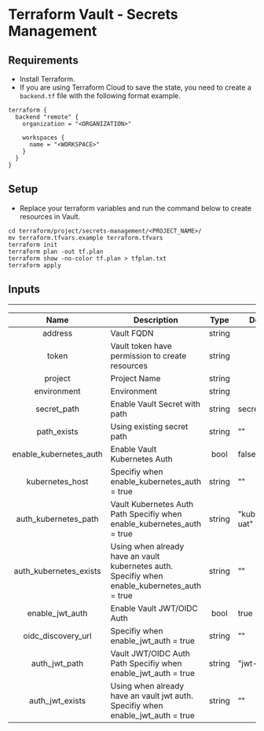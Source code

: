 # Terraform Vault - Secrets Management
## Requirements
- Install Terraform.
- If you are using Terraform Cloud to save the state, you need to create a `backend.tf` file with the following format example.
```
terraform {
  backend "remote" {
    organization = "<ORGANIZATION>"

    workspaces {
      name = "<WORKSPACE>"
    }
  }
}

``` 
## Setup
- Replace your terraform variables and run the command below to create resources in Vault. 
```
cd terraform/project/secrets-management/<PROJECT_NAME>/
mv terraform.tfvars.example terraform.tfvars
terraform init
terraform plan -out tf.plan
terraform show -no-color tf.plan > tfplan.txt
terraform apply
```
## Inputs
---

|        **Name**        | **Description**                                                                                | **Type** | **Default**      | **Required** |
|:----------------------:|------------------------------------------------------------------------------------------------|:--------:|------------------|:------------:|
| address                | Vault FQDN                                                                                     |  string  |                  |      yes     |
| token                  | Vault token have permission to create resources                                                |  string  |                  |      yes     |
| project                | Project Name                                                                                   |  string  |                  |      yes     |
| environment            | Environment                                                                                    |  string  |                  |      yes     |
| secret_path            | Enable Vault Secret with path                                                                  |  string  | secret           |      no      |
| path_exists            | Using existing secret path                                                                     |  string  | ""               |      no      |
| enable_kubernetes_auth | Enable Vault Kubernetes Auth                                                                   |   bool   | false            |      no      |
| kubernetes_host        | Specifiy when enable_kubernetes_auth = true                                                    |  string  | ""               |      no      |
| auth_kubernetes_path   | Vault Kubernetes Auth Path Specifiy when enable_kubernetes_auth = true                         |  string  | "kubernetes-uat" |      no      |
| auth_kubernetes_exists | Using when already have an vault kubernetes auth.  Specifiy when enable_kubernetes_auth = true |  string  | ""               |      no      |
| enable_jwt_auth        | Enable Vault JWT/OIDC Auth                                                                     |   bool   | true             |      no      |
| oidc_discovery_url     | Specifiy when enable_jwt_auth = true                                                           |  string  | ""               |      no      |
| auth_jwt_path          | Vault JWT/OIDC Auth Path Specifiy when enable_jwt_auth = true                                  |  string  | "jwt-uat"        |      no      |
| auth_jwt_exists        | Using when already have an vault jwt auth.  Specifiy when enable_jwt_auth = true               |  string  | ""               |      no      |